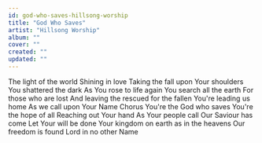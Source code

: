 ```yaml
---
id: god-who-saves-hillsong-worship
title: "God Who Saves"
artist: "Hillsong Worship"
album: ""
cover: ""
created: ""
updated: ""
---
```


The light of the world
Shining in love
Taking the fall upon Your shoulders
You shattered the dark
As You rose to life again
You search all the earth
For those who are lost
And leaving the rescued for the fallen
You're leading us home
As we call upon Your Name
Chorus
You're the God who saves
You're the hope of all
Reaching out Your hand
As Your people call
Our Saviour has come
Let Your will be done
Your kingdom on earth as in the heavens
Our freedom is found
Lord in no other Name